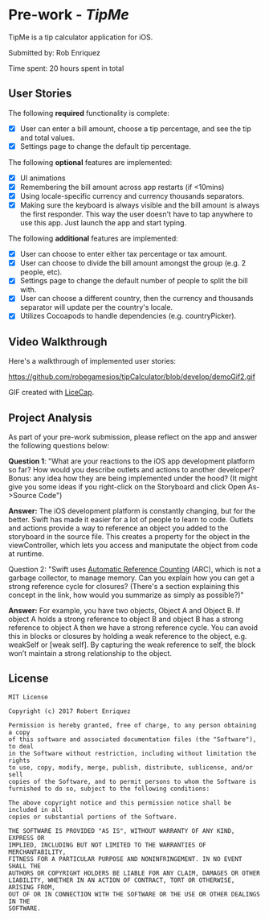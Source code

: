 # Pre-work - *TipMe*

TipMe is a tip calculator application for iOS.

Submitted by: Rob Enriquez

Time spent: 20 hours spent in total

## User Stories

The following **required** functionality is complete:

* [X] User can enter a bill amount, choose a tip percentage, and see the tip and total values.
* [X] Settings page to change the default tip percentage.

The following **optional** features are implemented:
* [X] UI animations
* [X] Remembering the bill amount across app restarts (if <10mins)
* [X] Using locale-specific currency and currency thousands separators.
* [X] Making sure the keyboard is always visible and the bill amount is always the first responder. This way the user doesn't have to tap anywhere to use this app. Just launch the app and start typing.

The following **additional** features are implemented:

- [X] User can choose to enter either tax percentage or tax amount.
- [X] User can choose to divide the bill amount amongst the group (e.g. 2 people, etc).
- [X] Settings page to change the default number of people to split the bill with.
- [X] User can choose a different country, then the currency and thousands separator will update per the country's locale.
- [X] Utilizes Cocoapods to handle dependencies (e.g. countryPicker).

## Video Walkthrough 

Here's a walkthrough of implemented user stories:

https://github.com/robegamesios/tipCalculator/blob/develop/demoGif2.gif

GIF created with [LiceCap](http://www.cockos.com/licecap/).

## Project Analysis

As part of your pre-work submission, please reflect on the app and answer the following questions below:

**Question 1**: "What are your reactions to the iOS app development platform so far? How would you describe outlets and actions to another developer? Bonus: any idea how they are being implemented under the hood? (It might give you some ideas if you right-click on the Storyboard and click Open As->Source Code")

**Answer:** The iOS development platform is constantly changing, but for the better. Swift has made it easier for a lot of people to learn to code. Outlets and actions provide a way to reference an object you added to the storyboard in the source file. This creates a property for the object in the viewController, which lets you access and maniputate the object from code at runtime.

Question 2: "Swift uses [Automatic Reference Counting](https://developer.apple.com/library/content/documentation/Swift/Conceptual/Swift_Programming_Language/AutomaticReferenceCounting.html#//apple_ref/doc/uid/TP40014097-CH20-ID49) (ARC), which is not a garbage collector, to manage memory. Can you explain how you can get a strong reference cycle for closures? (There's a section explaining this concept in the link, how would you summarize as simply as possible?)"

**Answer:** For example, you have two objects, Object A and Object B. If object A holds a strong reference to object B and object B has a strong reference to object A then we have a strong reference cycle.  You can avoid this in blocks or closures by holding a weak reference to the object, e.g. weakSelf or [weak self]. By capturing the weak reference to self, the block won’t maintain a strong relationship to the object.


## License

	MIT License

	Copyright (c) 2017 Robert Enriquez

	Permission is hereby granted, free of charge, to any person obtaining a copy
	of this software and associated documentation files (the "Software"), to deal
	in the Software without restriction, including without limitation the rights
	to use, copy, modify, merge, publish, distribute, sublicense, and/or sell
	copies of the Software, and to permit persons to whom the Software is
	furnished to do so, subject to the following conditions:

	The above copyright notice and this permission notice shall be included in all
	copies or substantial portions of the Software.

	THE SOFTWARE IS PROVIDED "AS IS", WITHOUT WARRANTY OF ANY KIND, EXPRESS OR
	IMPLIED, INCLUDING BUT NOT LIMITED TO THE WARRANTIES OF MERCHANTABILITY,
	FITNESS FOR A PARTICULAR PURPOSE AND NONINFRINGEMENT. IN NO EVENT SHALL THE
	AUTHORS OR COPYRIGHT HOLDERS BE LIABLE FOR ANY CLAIM, DAMAGES OR OTHER
	LIABILITY, WHETHER IN AN ACTION OF CONTRACT, TORT OR OTHERWISE, ARISING FROM,
	OUT OF OR IN CONNECTION WITH THE SOFTWARE OR THE USE OR OTHER DEALINGS IN THE
	SOFTWARE.